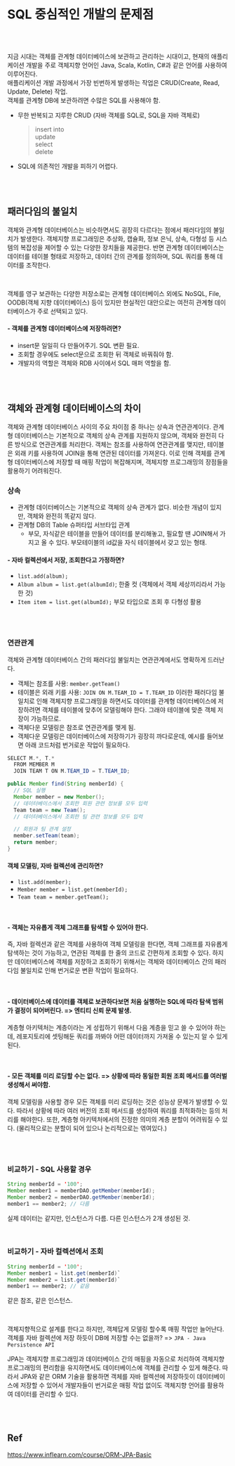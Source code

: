 # SQL 중심적인 개발의 문제점

<br>
<br>

지금 시대는 객체를 관계형 데이터베이스에 보관하고 관리하는 시대이고, 현재의 애플리케이션 개발을 주로 객체지향 언어인 Java, Scala, Kotlin, C#과 같은 언어를 사용하여 이루어진다.  
애플리케이션 개발 과정에서 가장 빈번하게 발생하는 작업은 CRUD(Create, Read, Update, Delete) 작업.  
객체를 관계형 DB에 보관하려면 수많은 SQL를 사용해야 함.
* 무한 반복되고 지루한 CRUD (자바 객체를 SQL로, SQL을 자바 객체로)
  > insert into  
  > update  
  > select  
  > delete  
* SQL에 의존적인 개발을 피하기 어렵다.


<br>
<br>


## 패러다임의 불일치
객체와 관계형 데이터베이스는 비슷하면서도 굉장히 다르다는 점에서 패러다임의 불일치가 발생한다. 객체지향 프로그래밍은 추상화, 캡슐화, 정보 은닉, 상속, 다형성 등 시스템의 복잡성을 제어할 수 있는 다양한 장치들을 제공한다. 반면 관계형 데이터베이스는 데이터를 테이블 형태로 저장하고, 데이터 간의 관계를 정의하며, SQL 쿼리를 통해 데이터를 조작한다.

<br>

객체를 영구 보관하는 다양한 저장소로는 관계형 데이터베이스 외에도 NoSQL, File, OODB(객체 지향 데이터베이스) 등이 있지만 현실적인 대안으로는 여전히 관계형 데이터베이스가 주로 선택되고 있다.  

#### - 객체를 관계형 데이터베이스에 저장하려면?
  * insert문 일일히 다 만들어주기. SQL 변환 필요.
  * 조회할 경우에도 select문으로 조회한 뒤 객체로 바꿔줘야 함.
  * 개발자의 역할은 객체와 RDB 사이에서 SQL 매퍼 역할을 함.


<br>
<br>


## 객체와 관계형 데이터베이스의 차이
객체와 관계형 데이터베이스 사이의 주요 차이점 중 하나는 상속과 연관관계이다. 관계형 데이터베이스는 기본적으로 객체의 상속 관계를 지원하지 않으며, 객체와 완전히 다른 방식으로 연관관계를 처리한다. 객체는 참조를 사용하여 연관관계를 맺지만, 테이블은 외래 키를 사용하여 JOIN을 통해 연관된 데이터를 가져온다. 이로 인해 객체를 관계형 데이터베이스에 저장할 때 매핑 작업이 복잡해지며, 객체지향 프로그래밍의 장점들을 활용하기 어려워진다.


### 상속
* 관계형 데이터베이스는 기본적으로 객체의 상속 관계가 없다. 비슷한 개념이 있지만, 객체와 완전히 똑같지 않다.
* 관계형 DB의 Table 슈퍼타입 서브타입 관계
  * 부모, 자식같은 테이블을 만들어 데이터를 분리해놓고, 필요할 땐 JOIN해서 가지고 올 수 있다. 부모테이블의 id값을 자식 테이블에서 갖고 있는 형태.
#### - 자바 컬렉션에서 저장, 조회한다고 가정하면?
  * `list.add(album);`  
  * `Album album = list.get(albumId)`; 한줄 컷 (객체에서 객체 세상끼리라서 가능한 것)  
  * `Item item = list.get(albumId);` 부모 타입으로 조회 후 다형성 활용


<br>
<br>

### 연관관계
객체와 관계형 데이터베이스 간의 패러다임 불일치는 연관관계에서도 명확하게 드러난다.
* 객체는 참조를 사용: `member.getTeam()`
* 테이블은 외래 키를 사용: `JOIN ON M.TEAM_ID = T.TEAM_ID`
이러한 패러다임 불일치로 인해 객체지향 프로그래밍을 하면서도 데이터를 관계형 데이터베이스에 저장하려면 객체를 테이블에 맞추어 모델링해야 한다. 그래야 테이블에 맞춘 객체 저장이 가능하므로.
* 객체다운 모델링은 참조로 연관관계를 맺게 됨.
* 객체다운 모델링은 데이터베이스에 저장하기가 굉장히 까다로운데, 예시를 들어보면 아래 코드처럼 번거로운 작업이 필요하다.
```java
SELECT M.*, T.*
  FROM MEMBER M
  JOIN TEAM T ON M.TEAM_ID = T.TEAM_ID;

public Member find(String memberId) {
  // SQL 실행
  Member member = new Member();
  // 데이터베이스에서 조회한 회원 관련 정보를 모두 입력
  Team team = new Team();
  // 데이터베이스에서 조회한 팀 관련 정보를 모두 입력

  // 회원과 팀 관계 설정
  member.setTeam(team);
  return member;
}
```
#### 객체 모델링, 자바 컬렉션에 관리하면?
  * `list.add(member);`
  * `Member member = list.get(memberId);`
  * `Team team = member.getTeam();`

<br>

#### - 객체는 자유롭게 객체 그래프를 탐색할 수 있어야 한다.  
즉, 자바 컬렉션과 같은 객체를 사용하여 객체 모델링을 한다면, 객체 그래프를 자유롭게 탐색하는 것이 가능하고, 연관된 객체를 한 줄의 코드로 간편하게 조회할 수 있다. 하지만 데이터베이스에 객체를 저장하고 조회하기 위해서는 객체와 데이터베이스 간의 패러다임 불일치로 인해 번거로운 변환 작업이 필요하다.

<br>

#### - 데이터베이스에 데이터를 객체로 보관하다보면 처음 실행하는 SQL에 따라 탐색 범위가 결정이 되어버린다. => 엔티티 신뢰 문제 발생.  
계층형 아키텍처는 계층이라는 게 성립하기 위해서 다음 계층을 믿고 쓸 수 있어야 하는데, 레포지토리에 셋팅해둔 쿼리를 까봐야 어떤 데이터까지 가져올 수 있는지 알 수 있게 된다.

<br>

#### - 모든 객체를 미리 로딩할 수는 없다. => 상황에 따라 동일한 회원 조회 메서드를 여러벌 생성해서 써야함.  
객체 모델링을 사용할 경우 모든 객체를 미리 로딩하는 것은 성능상 문제가 발생할 수 있다. 따라서 상황에 따라 여러 버전의 조회 메서드를 생성하여 쿼리를 최적화하는 등의 처리를 해야한다. 또한, 계층형 아키텍처에서의 진정한 의미의 계층 분할이 어려워질 수 있다. (물리적으로는 분할이 되어 있으나 논리적으로는 엮여있다.)

<br>
<br>

### 비교하기 - SQL 사용할 경우
```java
String memberId = '100';
Member member1 = memberDAO.getMember(memberId);
Member member2 = memberDAO.getMember(memberId);
member1 == member2; // 다름
```
실제 데이터는 같지만, 인스턴스가 다름. 다른 인스턴스가 2개 생성된 것.

<br>

### 비교하기 - 자바 컬렉션에서 조회
```java
String memberId = '100';
Member member1 = list.get(memberId)`
Member member2 = list.get(memberId)`
member1 == member2; // 같음 
```
같은 참조, 같은 인스턴스.  

<br>

객체지향적으로 설계를 한다고 하지만, 객체답게 모델링 할수록 매핑 작업만 늘어난다.  
객체를 자바 컬렉션에 저장 하듯이 DB에 저장할 수는 없을까? => `JPA - Java Persistence API`

JPA는 객체지향 프로그래밍과 데이터베이스 간의 매핑을 자동으로 처리하여 객체지향 프로그래밍의 편리함을 유지하면서도 데이터베이스에 객체를 관리할 수 있게 해준다.
따라서 JPA와 같은 ORM 기술을 활용하면 객체를 자바 컬렉션에 저장하듯이 데이터베이스에 저장할 수 있어서 개발자들이 번거로운 매핑 작업 없이도 객체지향 언어를 활용하여 데이터를 관리할 수 있다.


<br>
<br>

## Ref
https://www.inflearn.com/course/ORM-JPA-Basic
